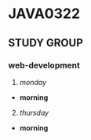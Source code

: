 #  JAVA0322
## STUDY GROUP
### web-development

1. _monday_
 * **morning**
2. _thursday_
 * **morning**
